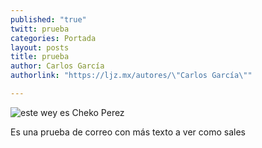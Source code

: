 ```yaml
---
published: "true"
twitt: prueba
categories: Portada
layout: posts
title: prueba
author: Carlos García
authorlink: "https://ljz.mx/autores/\"Carlos García\""

---
```


![este wey es Cheko Perez](/http://i.imgur.com/7fs9P4Zm.jpg)

Es una prueba de correo con más texto a ver como sales
